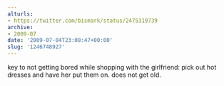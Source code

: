 ```yaml
---
alturls:
- https://twitter.com/bismark/status/2475319739
archive:
- 2009-07
date: '2009-07-04T23:08:47+00:00'
slug: '1246748927'
---
```


key to not getting bored while shopping with the girlfriend: pick out hot dresses and have her put them on. does not get old.

